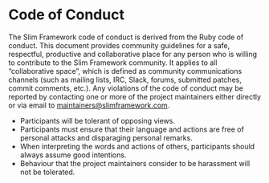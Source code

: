 # Code of Conduct

The Slim Framework code of conduct is derived from the Ruby code of conduct. This document provides community guidelines for a safe, respectful, productive and collaborative place for any person who is willing to contribute to the Slim Framework community. It applies to all “collaborative space”, which is defined as community communications channels (such as mailing lists, IRC, Slack, forums, submitted patches, commit comments, etc.). Any violations of the code of conduct may be reported by contacting one or more of the project maintainers either directly or via email to maintainers@slimframework.com.

* Participants will be tolerant of opposing views.
* Participants must ensure that their language and actions are free of personal attacks and disparaging personal remarks.
* When interpreting the words and actions of others, participants should always assume good intentions.
* Behaviour that the project maintainers consider to be harassment will not be tolerated.
